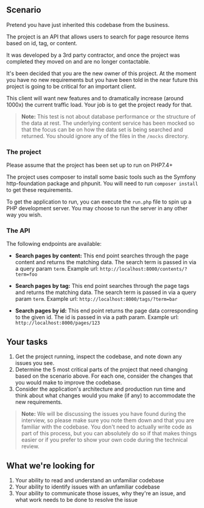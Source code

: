 ## Scenario

Pretend you have just inherited this codebase from the business.

The project is an API that allows users to search for page resource items based on id, tag, or content. 

It was developed by a 3rd party contractor, and once the project was completed they moved on and are no longer contactable. 

It's been decided that you are the new owner of this project. At the moment you have no new requirements but you have been told in the near future this project is going to be critical for an important client. 

This client will want new features and to dramatically increase (around 1000x) the current traffic load. Your job is to get the project ready for that.

> **Note:** This test is not about database performance or the structure of the data at rest. The underlying content service has been mocked so that the focus can be on how the data set is being searched and returned.
> You should ignore any of the files in the `/mocks` directory.

### The project

Please assume that the project has been set up to run on PHP7.4+ 

The project uses composer to install some basic tools such as the Symfony http-foundation package and phpunit. You will need to run `composer install` to get these requirements.

To get the application to run, you can execute the `run.php` file to spin up a PHP development server. You may choose to run the server in any other way you wish.

### The API

The following endpoints are available:

- **Search pages by content:**
  This end point searches through the page content and returns the matching data. The search term is passed in via a query param `term`.
  Example url: `http://localhost:8000/contents/?term=foo`

- **Search pages by tag:**
  This end point searches through the page tags and returns the matching data. The search term is passed in via a query param `term`.
  Example url: `http://localhost:8000/tags/?term=bar`

- **Search pages by id:**
  This end point returns the page data corresponding to the given id. The id is passed in via a path param.
  Example url: `http://localhost:8000/pages/123`

## Your tasks

1. Get the project running, inspect the codebase, and note down any issues you see.
2. Determine the 5 most critical parts of the project that need changing based on the scenario above. For each one, consider the changes that you would make to improve the codebase.
3. Consider the application's architecture and production run time and think about what changes would you make (if any) to accommodate the new requirements.

> **Note:** We will be discussing the issues you have found during the interview, so please make sure you note them down and that you are familiar with the codebase. You don't need to actually write code as part of this process, but you can absolutely do so if that makes things easier or if you prefer to show your own code during the technical review.

## What we're looking for

1. Your ability to read and understand an unfamiliar codebase
2. Your ability to identify issues with an unfamiliar codebase
3. Your ability to communicate those issues, why they're an issue, and what work needs to be done to resolve the issue
